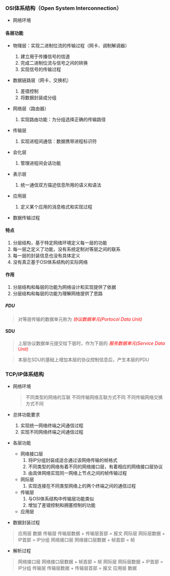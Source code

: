### OSI体系结构（Open System Interconnection）
- 网络环境

#### 各层功能
- 物理层：实现二进制位流的传输过程（网卡、调制解调器）
  1. 建立用于传播信号的信道
  2. 完成二进制位流与信号之间的转换
  3. 实现信号的传输过程
- 数据链路层（网卡，交换机）
  1. 差错控制
  2. 将数据封装成分组
- 网络层（路由器）
  1. 实现路由功能：为分组选择正确的传输路径
- 传输层
  1. 实现进程间通信：数据携带进程标识符
- 会化层
  1. 管理进程间会话功能
- 表示层
  1. 统一通信双方描述信息所用的语义和语法
- 应用层
  1. 定义某个应用的消息格式和实现过程

- 数据传输过程

#### 特点
1. 分层结构，基于特定网络环境定义每一层的功能
2. 每一层之定义了功能，没有系统定制对等层之间的联系
3. 每一层的封装信息也没有具体定义
4. 没有真正基于OSI体系结构的实际网络

#### 作用
1. 分层结构和每层的功能为网络设计和实现提供了依据
2. 分层结构和每层的功能为理解网络提供了思路


##### PDU
> 对等层传输的数据单元称为 *<font color=red>协议数据单元(Portocol Data Unit)</font>*

#### SDU
> 上层协议数据单元提交给下层时，作为下层的 *<font color=red>服务数据单元(Service Data Unit)</font>*

>本层在SDU的基础上增加本层的协议控制信息后，产生本层的PDU

### TCP/IP体系结构
- 网络环境
  >不同类型的网络的互联
  >不同传输网络互联方式不同
  >不同传输网络交换方式不同

- 总体功能要求
  1. 实现统一网络终端之间通信过程
  2. 实现不同网络终端之间通信过程

- 各层功能
  - 网络接口层
    1. 将IP分组封装成适合通过该网络传输的帧格式
    2. 不同类型的网络有着不同的网络接口层，有着相应的网络接口层协议
    3. 由具体网络实现同一网络上节点之间的帧传输过程
  - 网际层
    1. 实现连接在不同类型网络上的两个终端之间的通信过程
  - 传输层
    1. 与OSI体系结构中传输层功能类似
    2. 增加了差错控制和拥塞控制的功能
  - 应用层
   
- 数据封装过程
> 应用层     数据
> 传输层     传输层数据 + 传输层首部 = 报文
> 网际层     网际层数据 + IP首部  = IP分组
> 网络接口层 网络接口层数据 + 帧首部 = 帧

- 解析过程
> 网络接口层 网络接口层数据 + 帧首部 = 帧
> 网际层     网际层数据 + IP首部  = IP分组
> 传输层     传输层数据 + 传输层首部 = 报文
> 应用层     数据